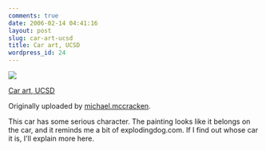 ```yaml
---
comments: true
date: 2006-02-14 04:41:16
layout: post
slug: car-art-ucsd
title: Car art, UCSD
wordpress_id: 24
---
```



 [![](http://static.flickr.com/30/99625086_4fee0955ee_m.jpg)](http://www.flickr.com/photos/michaelmccracken/99625086/)
   

 
  [Car art, UCSD](http://www.flickr.com/photos/michaelmccracken/99625086/)
    

  Originally uploaded by [michael.mccracken](http://www.flickr.com/people/michaelmccracken/).
 



This car has some serious character. The painting looks like it belongs on the car, and it reminds me a bit of explodingdog.com. If I find out whose car it is, I'll explain more here.
  


